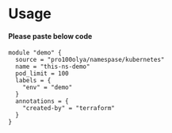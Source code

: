 # Usage

#### Please paste below code
```
module "demo" {
  source = "pro100olya/namespase/kubernetes"
  name = "this-ns-demo"
  pod_limit = 100
  labels = {
    "env" = "demo"
  }
  annotations = {
    "created-by" = "terraform"
  }
}

```